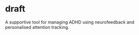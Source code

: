 # draft
A supportive tool for managing ADHD using neurofeedback and personalised attention tracking.
